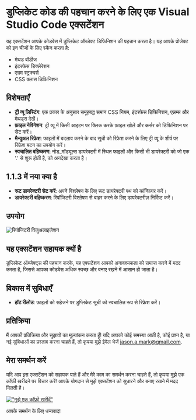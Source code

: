 # डुप्लिकेट कोड की पहचान करने के लिए एक Visual Studio Code एक्सटेंशन

यह एक्सटेंशन आपके कोडबेस में डुप्लिकेट ऑब्जेक्ट डिफिनिशन की पहचान करता है। यह आपके प्रोजेक्ट को इन चीजों के लिए स्कैन करता है:

- मेथड बॉडीज
- इंटरफ़ेस डिक्लेरेशन
- एन्नम स्ट्रक्चर्स
- CSS क्लास डिफिनिशन

## विशेषताएँ

- **ट्री व्यू लिस्टिंग**: एक प्रकार के अनुसार समूहबद्ध समान CSS नियम, इंटरफेस डिफिनिशन, एन्नम्स और मेथड्स देखें।
- **फ़ाइल नेविगेशन**: ट्री व्यू में किसी आइटम पर क्लिक करके फ़ाइल खोलें और कर्सर को डिफिनिशन पर सेट करें।
- **मैन्युअल रिफ्रेश**: फाइलों में बदलाव करने के बाद सूची को रिफ्रेश करने के लिए ट्री व्यू के शीर्ष पर रिफ्रेश बटन का उपयोग करें।
- **स्वचालित बहिष्करण**: नोड_मॉड्यूल्स डायरेक्टरी में स्थित फाइलों और किसी भी डायरेक्टरी को जो एक '.' से शुरू होती है, को अनदेखा करता है।

## 1.1.3 में नया क्या है

- **रूट डायरेक्टरी सेट करें**: अपने विश्लेषण के लिए रूट डायरेक्टरी पथ को कॉन्फ़िगर करें।
- **डायरेक्टरी बहिष्करण**: रिपॉजिटरी विश्लेषण से बाहर करने के लिए डायरेक्टरीज़ निर्दिष्ट करें।

## उपयोग

![रिपॉजिटरी विज़ुअलाइज़ेशन](https://github.com/jasonamark/jasonamark/raw/main/identify-duplicates.gif)

## यह एक्सटेंशन सहायक क्यों है

डुप्लिकेट ऑब्जेक्ट्स की पहचान करके, यह एक्सटेंशन आपको अनावश्यकता को समाप्त करने में मदद करता है, जिससे आपका कोडबेस अधिक स्वच्छ और बनाए रखने में आसान हो जाता है।

## विकास में सुविधाएँ

- **हॉट रीलोड**: फ़ाइलों को सहेजने पर डुप्लिकेट सूची को स्वचालित रूप से रिफ्रेश करें।

## प्रतिक्रिया

मैं आपकी प्रतिक्रिया और सुझावों का मूल्यांकन करता हूँ! यदि आपको कोई समस्या आती है, कोई प्रश्न है, या नई सुविधाओं का प्रस्ताव करना चाहते हैं, तो कृपया मुझे ईमेल भेजें [jason.a.mark@gmail.com](jason.a.mark@gmail.com).

## मेरा समर्थन करें
यदि आप इस एक्सटेंशन को सहायक पाते हैं और मेरे काम का समर्थन करना चाहते हैं, तो कृपया मुझे एक कॉफ़ी खरीदने पर विचार करें! आपके योगदान से मुझे एक्सटेंशन को सुधारने और बनाए रखने में मदद मिलती है।

[!["मुझे एक कॉफ़ी खरीदें"](https://www.buymeacoffee.com/assets/img/custom_images/orange_img.png)](https://buymeacoffee.com/jasonamark8)

आपके समर्थन के लिए धन्यवाद!
